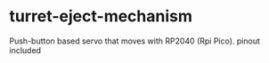 # turret-eject-mechanism
Push-button based servo that moves with RP2040 (Rpi Pico).
pinout included
